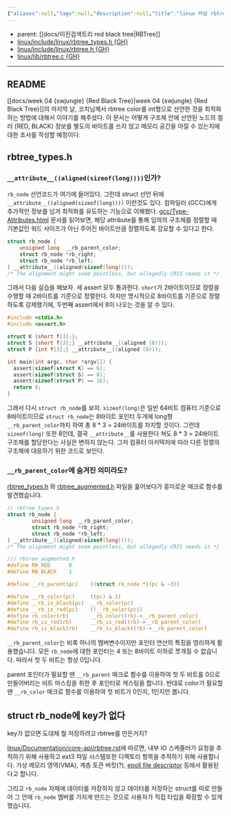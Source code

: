 ```yaml
---
{"aliases":null,"tags":null,"description":null,"title":"linux 커널 rbtree 코드 {안쓰는 비트를 활용한 최적화}","created":"2023-09-07T13:55:57","updated":"2023-09-07T21:21:20","dg-publish":true,"permalink":"/docs/linux 커널 rbtree 코드 {안쓰는 비트를 활용한 최적화}/","dgPassFrontmatter":true}
---
```


- parent: [[docs/이진검색트리 red black tree\|RBTree]]
- [linux/include/linux/rbtree_types.h {GH}](https://github.com/torvalds/linux/blob/7ba2090ca64ea1aa435744884124387db1fac70f/include/linux/rbtree_types.h)
- [linux/include/linux/rbtree.h {GH}](https://github.com/torvalds/linux/blob/7ba2090ca64ea1aa435744884124387db1fac70f/include/linux/rbtree.h)
- [linux/lib/rbtree.c {GH}](https://github.com/torvalds/linux/blob/7ba2090ca64ea1aa435744884124387db1fac70f/lib/rbtree.c)
___

## README

[[docs/week 04 {swjungle} {Red Black Tree}\|week 04 {swjungle} {Red Black Tree}]]의 마지막 날, 코치님께서 rbtree color를 int형으로 선언한 것을 최적화 하는 방법에 대해서 이야기를 해주셨다. 이 문서는 어떻게 구조체 안에 선언된 노드의 컬러 (RED, BLACK) 정보를 별도의 바이트를 쓰지 않고 메모리 공간을 아낄 수 있는지에 대한 조사를 작성할 예정이다.

## rbtree_types.h

### `__attribute__((aligned(sizeof(long))))`인가?

`rb_node` 선언코드가 여기에 들어있다. 그런데 struct 선언 뒤에 `__attribute__((aligned(sizeof(long))))` 이런것도 있다. 컴파일러 (GCC)에게 추가적인 정보를 넘겨 최적화를 유도하는 기능으로 이해했다. [gcc/Type-Attributes.html](https://gcc.gnu.org/onlinedocs/gcc-3.3/gcc/Type-Attributes.html) 문서를 읽어보면, 해당 attribute를 통해 임의의 구조체를 정렬할 때 기본값인 워드 사이즈가 아닌 주어진 바이트만큼 정렬하도록 강요할 수 있다고 한다.

```c
struct rb_node {
	unsigned long  __rb_parent_color;
	struct rb_node *rb_right;
	struct rb_node *rb_left;
} __attribute__((aligned(sizeof(long))));
/* The alignment might seem pointless, but allegedly CRIS needs it */
```

그래서 다음 실습을 해보자. 세 assert 모두 통과한다. `short`가 2바이트이므로 정렬을 수행할 때 2바이트를 기준으로 정렬한다. 하지만 명시적으로 8바이트를 기준으로 정렬하도록 강제했기에, 두번째 assert에서 8이 나오는 것을 알 수 있다.

```c
#include <stdio.h>
#include <assert.h>

struct K {short f[3];};
struct S {short f[3];} __attribute__((aligned (8)));
struct P {int f[3];} __attribute__((aligned (8)));

int main(int argc, char *argv[]) {
  assert(sizeof(struct K) == 6);
  assert(sizeof(struct S) == 8);
  assert(sizeof(struct P) == 16);
  return 0;
}
```

그래서 다시 `struct rb_node`를 보자. `sizeof(long)`은 일반 64비트 컴퓨터 기준으로 8바이트이므로 `struct rb_node`는 8바이트 포인터 두개에 long형 `__rb_parent_color`까지 하여 총 8 * 3 = 24바이트를 차지할 것이다. 그런데 `sizeof(long)` 또한 8인데, 결국 `__attribute__`를 사용한다 쳐도 8 * 3 = 24바이트 구조체를 할당한다는 사실은 변하지 않는다. 그저 컴퓨터 아키텍처에 따라 다른 정렬의 구조체에 대응하기 위한 코드로 보인다.

### `__rb_parent_color`에 숨겨진 의미라도?

[rbtree_types.h](https://github.com/torvalds/linux/blob/7ba2090ca64ea1aa435744884124387db1fac70f/include/linux/rbtree_types.h#L5-L10) 와 [rbtree_augmented.h](https://github.com/torvalds/linux/blob/7ba2090ca64ea1aa435744884124387db1fac70f/tools/include/linux/rbtree_augmented.h#L147-L157) 파일을 훑어보다가 흥미로운 매크로 함수를 발견했습니다.

```c
// rbtree_types.h
struct rb_node {
        unsigned long  __rb_parent_color;
        struct rb_node *rb_right;
        struct rb_node *rb_left;
} __attribute__((aligned(sizeof(long))));
/* The alignment might seem pointless, but allegedly CRIS needs it */
```

```c
/// rbtree_augmented.h
#define	RB_RED		0
#define	RB_BLACK	1

#define __rb_parent(pc)    ((struct rb_node *)(pc & ~3))

#define __rb_color(pc)     ((pc) & 1)
#define __rb_is_black(pc)  __rb_color(pc)
#define __rb_is_red(pc)    (!__rb_color(pc))
#define rb_color(rb)       __rb_color((rb)->__rb_parent_color)
#define rb_is_red(rb)      __rb_is_red((rb)->__rb_parent_color)
#define rb_is_black(rb)    __rb_is_black((rb)->__rb_parent_color)
```

`__rb_parent_color`는 비록 하나의 멤버변수이지만 포인터 연산의 특징을 영리하게 활용했습니다. 모든 `rb_node`에 대한 포인터는 4 또는 8바이트 이하로 쪼개질 수 없습니다. 따라서 첫 두 비트는 항상 0입니다. 

parent 포인터가 필요할 땐 `__rb_parent` 매크로 함수를 이용하여 첫 두 비트를 0으로 만들어버리는 비트 마스킹을 취한 후 포인터로 캐스팅을 합니다. 반대로 color가 필요할 땐 `__rb_color` 매크로 함수를 이용하여 첫 비트가 0인지, 1인지만 봅니다.

## struct rb_node에 key가 없다

key가 없으면 도대체 뭘 저장하려고 rbtree를 만든거지?

[linux/Documentation/core-api/rbtree.rst](https://github.com/torvalds/linux/blob/7ba2090ca64ea1aa435744884124387db1fac70f/Documentation/core-api/rbtree.rst)에 따르면, 내부 IO 스케줄러가 요청을 추적하기 위해 사용하고 ext3 파일 시스템또한 디렉토리 항목을 추적하기 위해 사용합니다. 가상 메모리 영역(VMA), 계층 토큰 버킷(?), [epoll file descriptor](https://man7.org/linux/man-pages/man7/epoll.7.html) 등에서 활용된다고 합니다.

그리고 `rb_node` 자체에 데이터를 저장하지 않고 데이터를 저장하는 struct를 따로 만들어 그 안에 `rb_node` 멤버를 가지게 만드는 것으로 사용자가 직접 타입을 확장할 수 있게 했습니다.
